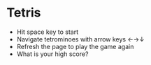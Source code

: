 # Tetris

* Hit space key to start
* Navigate tetrominoes with arrow keys ←→↓
* Refresh the page to play the game again
* What is your high score?
